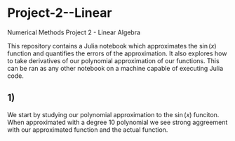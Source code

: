 # Project-2--Linear
Numerical Methods Project 2 - Linear Algebra

This repository contains a Julia notebook which approximates the $\sin(x)$ function and quantifies the errors of the approximation. It also explores how to take derivatives of our polynomial approximation of our functions. This can be ran as any other notebook on a machine capable of executing Julia code. 

## 1)

We start by studying our polynomial approximation to the $\sin(x)$ funciton. When approximated with a degree 10 polynomial we see strong aggreement with our approximated function and the actual function. 


